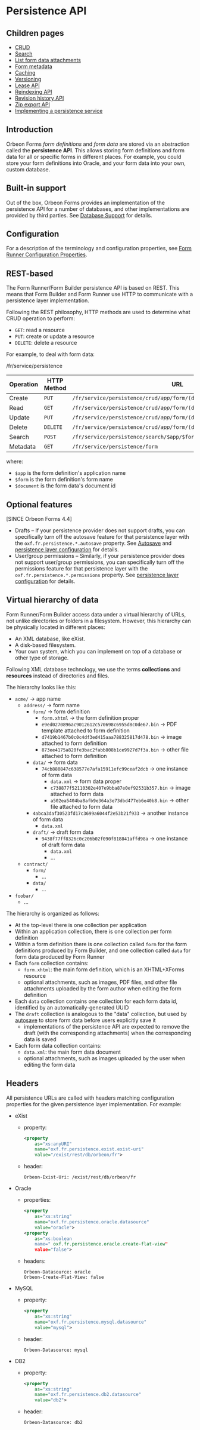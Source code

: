 # Persistence API

## Children pages

- [CRUD](crud.md)
- [Search](search.md)
- [List form data attachments](list-form-data-attachments.md)
- [Form metadata](forms-metadata.md)
- [Caching](caching.md)
- [Versioning](versioning.md)
- [Lease API](lease.md)
- [Reindexing API](reindexing.md)
- [Revision history API](revision-history.md)
- [Zip export API](export-zip.md)
- [Implementing a persistence service](implementing-a-persistence-service.md)

## Introduction

Orbeon Forms *form definitions* and *form data* are stored via an abstraction called the **persistence API**. This allows storing form definitions and form data for all or specific forms in different places. For example, you could store your form definitions into Oracle, and your form data into your own, custom database.

## Built-in support

Out of the box, Orbeon Forms provides an implementation of the persistence API for a number of databases, and other implementations are provided by third parties. See [Database Support](../../../form-runner/persistence/db-support.md) for details.

## Configuration

For a description of the terminology and configuration properties, see [Form Runner Configuration Properties](../../../configuration/properties/form-runner.md).

## REST-based

The Form Runner/Form Builder persistence API is based on REST. This means that Form Builder and Form Runner use HTTP to communicate with a persistence layer implementation.

Following the REST philosophy, HTTP methods are used to determine what CRUD operation to perform:

* `GET`: read a resource
* `PUT`: create or update a resource
* `DELETE`: delete a resource

For example, to deal with form data:

/fr/service/persistence

| Operation | HTTP Method | URL                                                                                       |
|-----------|-------------|-------------------------------------------------------------------------------------------|
| Create    | `PUT`       | <code>/fr/service/persistence/crud/$app/$form/(data&#124;draft)/$document/data.xml</code> |
| Read      | `GET`       | <code>/fr/service/persistence/crud/$app/$form/(data&#124;draft)/$document/data.xml</code> |
| Update    | `PUT`       | <code>/fr/service/persistence/crud/$app/$form/(data&#124;draft)/$document/data.xml</code> |
| Delete    | `DELETE`    | <code>/fr/service/persistence/crud/$app/$form/(data&#124;draft)/$document/data.xml</code> |
| Search    | `POST`      | `/fr/service/persistence/search/$app/$form`                                               |
| Metadata  | `GET`       | `/fr/service/persistence/form`                                                            |

where:

- `$app` is the form definition's application name
- `$form` is the form definition's form name
- `$document` is the form data's document id

## Optional features

[SINCE Orbeon Forms 4.4]

- Drafts – If your persistence provider does not support drafts, you can specifically turn off the autosave feature for that persistence layer with the `oxf.fr.persistence.*.autosave` property. See [Autosave](../../persistence/autosave.md) and [persistence layer configuration](../../../configuration/properties/persistence.md) for details.
- User/group permissions – Similarly, if your persistence provider does not support user/group permissions, you can specifically turn off the permissions feature for that persistence layer with the `oxf.fr.persistence.*.permissions` property. See [persistence layer configuration](../../../configuration/properties/persistence.md) for details.

## Virtual hierarchy of data

Form Runner/Form Builder access data under a virtual hierarchy of URLs, not unlike directories or folders in a filesystem. However, this hierarchy can be physically located in different places:

* An XML database, like eXist.
* A disk-based filesystem.
* Your own system, which you can implement on top of a database or other type of storage.

Following XML database technology, we use the terms **collections** and **resources** instead of directories and files.

The hierarchy looks like this:


- `acme/` → app name
    - `address/` → form name
        - `form/` → form definition
            - `form.xhtml` → the form definition proper
            - `e9ed0270896ac9012612c570698c6955d8c0de67.bin` → PDF template attached to form definition
            - `d7419b1467b0c0c4df3ed415aaa788325817d478.bin` → image attached to form definition
            - `873ee4175a820fe3bac2fabb808b1ce9927d7f3a.bin` → other file attached to form definition
        - `data/` → form data
            - `74cb880847c638577e7afa15911efc99ceaf2dcb` → one instance of form data
                - `data.xml` → form data proper
                - `c738877f52110302e407e9bba87e0ef92531b357.bin` → image attached to form data
                - `a502ea5404ba8afb9e364a3e73dbd477eb6e40b8.bin` → other file attached to form data
        - `4abca3daf30523fd17c3699a6044f2e53b21f933` → another instance of form data
            - `data.xml`
        - `draft/` → draft form data
            - `9438f77ff8326c0c206b02f090f818841affd98a` → one instance of draft form data
                - `data.xml`
                - …
    - `contract/`
        - `form/`
            - …
        - `data/`
            - …
- `foobar/`
    - …

The hierarchy is organized as follows:

* At the top-level there is one collection per application
* Within an application collection, there is one collection per form definition
* Within a form definition  there is one collection called `form` for the form definitions produced by Form Builder, and one collection called `data` for form data produced by Form Runner
* Each `form` collection contains:
    * `form.xhtml`: the main form definition, which is an XHTML+XForms resource
    * optional attachments, such as images, PDF files, and other file attachments uploaded by the form author when editing the form definition
* Each `data` collection contains one collection for each form data id, identified by an automatically-generated UUID
* The `draft` collection is analogous to the "data" collection, but used by [autosave](../../../form-runner/persistence/autosave.md) to store form data before users explicitly save it
    * implementations of the persistence API are expected to remove the draft (with the corresponding attachments) when the corresponding data is saved
* Each form data collection contains:
    * `data.xml`: the main form data document
    * optional attachments, such as images uploaded by the user when editing the form data

## Headers

All persistence URLs are called with headers matching configuration properties for the given persistence layer implementation. For example:

* eXist
    * property:

        ```xml
        <property
            as="xs:anyURI"
            name="oxf.fr.persistence.exist.exist-uri"
            value="/exist/rest/db/orbeon/fr">
        ```

    * header:

        ```
        Orbeon-Exist-Uri: /exist/rest/db/orbeon/fr
        ```

* Oracle
    * properties:

        ```xml
        <property
            as="xs:string"
            name="oxf.fr.persistence.oracle.datasource"
            value="oracle">
        <property
            as="xs:boolean
            name=" oxf.fr.persistence.oracle.create-flat-view"
            value="false">
        ```

    * headers:

        ```
        Orbeon-Datasource: oracle
        Orbeon-Create-Flat-View: false
        ```

* MySQL
    * property:

        ```xml
        <property
            as="xs:string"
            name="oxf.fr.persistence.mysql.datasource"
            value="mysql">
        ```

    * header:

        ```
        Orbeon-Datasource: mysql
        ```

* DB2
    * property:

        ```xml
        <property
            as="xs:string"
            name="oxf.fr.persistence.db2.datasource"
            value="db2">
        ```

    * header:

        ```
        Orbeon-Datasource: db2
        ```
